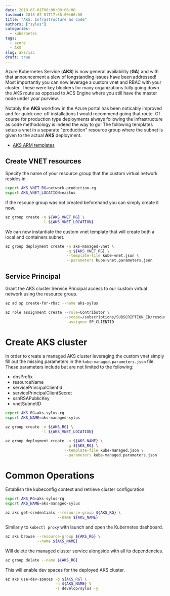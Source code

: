 ```yaml
---
date: 2018-07-01T06:00:00+06:00
lastmod: 2018-07-01T17:30:00+06:00
title: "AKS: Infrastructure as Code"
authors: ["sylus"]
categories:
  - kubernetes
tags:
  - azure
  - AKS
slug: aks/iac
draft: true
---
```


Azure Kubernetes Service (**AKS**) is now general availability (**GA**) and with that announcement a slew of longstanding issues have been addressed! Most importantly you can now leverage a custom vnet and RBAC with your cluster. These were key blockers for many organizations fully going down the AKS route as opposed to ACS Engine where you still have the master node under your purview.

Notably the **AKS** workflow in the Azure portal has been noticably improved and for quick one-off installations I would recommend going that route. Of course for production type deployments always following the infrastructure as code methodology is indeed the way to go! The following templates setup a vnet in a separate "production" resource group where the subnet is given to the actual **AKS** deployment.

* [AKS ARM templates][aks-arm]

## Create VNET resources

Specify the name of your resource group that the custom virtual network resides in.

```sh
export AKS_VNET_RG=network-production-rg
export AKS_VNET_LOCATION=eastus
```

If the resouce group was not created beforehand you can simply create it now.

```sh
az group create -n ${AKS_VNET_RG} \
                -l ${AKS_VNET_LOCATION}
```

We can now instantiate the custom vnet template that will create both a local and containers subnet.

```sh
az group deployment create -n aks-managed-vnet \
                           -g ${AKS_VNET_RG} \
                           --template-file kube-vnet.json \
                           --parameters kube-vnet.parameters.json
```

## Service Principal

Grant the AKS cluster Service Principal access to our custom virtual network using the resource group.

```sh
az ad sp create-for-rbac --name aks-sylus
```

```sh
az role assignment create --role=Contributor \
                          --scope=/subscriptions/SUBSCRIPTION_ID/resourceGroups/${AKS_VNET_RG} \
                          --assignee SP_CLIENTID
```

# Create AKS cluster

In order to create a managed AKS cluster leveraging the custom vnet simply fill out the missing parameters in the `kube-managed.parameters.json` file. These parameters include but are not limited to the following:

* dnsPrefix
* resourceName
* servicePrincipalClientId
* servicePrincipalClientSecret
* sshRSAPublicKey
* vnetSubnetID

```sh
export AKS_RG=aks-sylus-rg
export AKS_NAME=aks-managed-sylus
```

```sh
az group create -n ${AKS_RG} \
                -l ${AKS_VNET_LOCATION}
```

```sh
az group deployment create -n ${AKS_NAME} \
                           -g ${AKS_RG} \
                          --template-file kube-managed.json \
                          --parameters kube-managed.parameters.json
```

# Common Operations

Establish the kubeconfig context and retrieve cluster configuration.

```sh
export AKS_RG=aks-sylus-rg
export AKS_NAME=aks-managed-sylus
```

```sh
az aks get-credentials --resource-group ${AKS_RG} \
                       --name ${AKS_NAME}
```

Similarly to `kubectl proxy` with launch and open the Kubernetes dashboard.

```sh
az aks browse --resource-group ${AKS_RG} \
              --name ${AKS_NAME}
```

Will delete the managed cluster service alongside with all its dependencies.

```sh
az group delete --name ${AKS_RG}
```

This will enable dev spaces for the deployed AKS cluster.

```sh
az aks use-dev-spaces -g ${AKS_RG} \
                      -n ${AKS_NAME} \
                      -s develop/sylus -y
```

<!-- Links Referenced -->

[aks-arm]:       https://github.com/sylus/aks-iac
